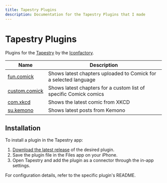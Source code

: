 ```yaml
---
title: Tapestry Plugins
description: Documentation for the Tapestry Plugins that I made
---
```


# Tapestry Plugins

Plugins for the [Tapestry](https://usetapestry.com) by the [Iconfactory](https://iconfactory.com).

| Name      | Description                                                    |
|-----------|----------------------------------------------------------------|
| [fun.comick](https://github.com/ld3z/tapestry-plugins/tree/main/fun.comick) | Shows latest chapters uploaded to Comick for a selected language |
| [custom.comick](https://github.com/ld3z/tapestry-plugins/tree/main/custom.comick) | Shows latest chapters for a custom list of specific Comick comics |
| [com.xkcd](https://github.com/ld3z/tapestry-plugins/tree/main/com.xkcd) | Shows the latest comic from XKCD |
| [su.kemono](https://github.com/ld3z/tapestry-plugins/tree/main/su.kemono) | Shows latest posts from Kemono |

## Installation

To install a plugin in the Tapestry app:

1. [Download the latest release](https://github.com/ld3z/tapestry-plugins/releases/latest) of the desired plugin.
2. Save the plugin file in the Files app on your iPhone.
3. Open Tapestry and add the plugin as a connector through the in-app settings.

For configuration details, refer to the specific plugin's README.
